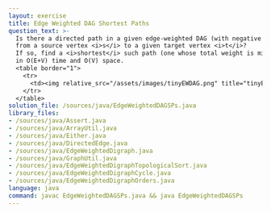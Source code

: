 ```yaml
---
layout: exercise
title: Edge Weighted DAG Shortest Paths
question_text: >-
  Is there a directed path in a given edge-weighted DAG (with negative edges allowed)
  from a source vertex <i>s</i> to a given target vertex <i>t</i>?
  If so, find a <i>shortest</i> such path (one whose total weight is minimal)
  in O(E+V) time and O(V) space.
  <table border="1">
    <tr>
      <td><img relative_src="/assets/images/tinyEWDAG.png" title="tinyEWDAG"></td>
    </tr>
  </table>
solution_file: /sources/java/EdgeWeightedDAGSPs.java
library_files:
- /sources/java/Assert.java
- /sources/java/ArrayUtil.java
- /sources/java/Either.java
- /sources/java/DirectedEdge.java
- /sources/java/EdgeWeightedDigraph.java
- /sources/java/GraphUtil.java
- /sources/java/EdgeWeightedDigraphTopologicalSort.java
- /sources/java/EdgeWeightedDigraphCycle.java
- /sources/java/EdgeWeightedDigraphOrders.java
language: java
command: javac EdgeWeightedDAGSPs.java && java EdgeWeightedDAGSPs
---
```

